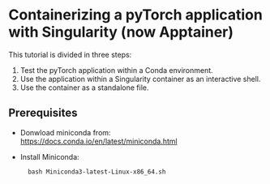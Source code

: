 # Containerizing a pyTorch application with Singularity (now Apptainer)

This tutorial is divided in three steps:
1. Test the pyTorch application within a Conda environment.
2. Use the application within a Singularity container as an interactive shell.
3. Use the container as a standalone file.

## Prerequisites

- Donwload miniconda from:  https://docs.conda.io/en/latest/miniconda.html
- Install Miniconda: 
        
        bash Miniconda3-latest-Linux-x86_64.sh
